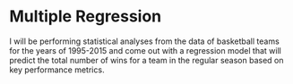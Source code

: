 # Multiple Regression

I will be performing statistical analyses from the data of basketball teams for the years of 1995-2015 and come out with a regression model that will predict the total number of wins for a team in the regular season based on key performance metrics.
